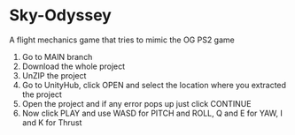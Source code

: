 # Sky-Odyssey
A flight mechanics game that tries to mimic the OG PS2 game

1) Go to MAIN branch 
2) Download the whole project
3) UnZIP the project
4) Go to UnityHub, click OPEN and select the location where you extracted the project
5) Open the project and if any error pops up just click CONTINUE
6) Now click PLAY and use WASD for PITCH and ROLL, Q and E for YAW, I and K for Thrust
